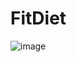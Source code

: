 # FitDiet


![image](https://user-images.githubusercontent.com/30196964/125197313-60df1280-e25d-11eb-9789-94cfc934ac49.png)

